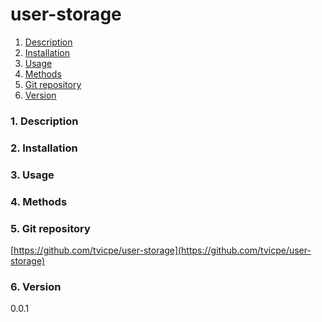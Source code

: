 user-storage
=====
1. [Description](#description)
2. [Installation](#installation)
3. [Usage](#usage)
4. [Methods](#methods)
5. [Git repository](#git)
6. [Version](#version)

### <a name="description"></a>1. Description
  
### <a name="installation"></a>2. Installation


### <a name="usage"></a>3. Usage

### <a name="methods"></a>4. Methods
  
### <a name="git"></a>5. Git repository
[https://github.com/tvicpe/user-storage](https://github.com/tvicpe/user-storage)

### <a name="version"></a>6. Version
0.0.1